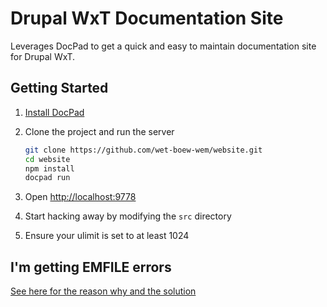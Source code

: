 Drupal WxT Documentation Site
=============================
Leverages DocPad to get a quick and easy to maintain documentation site for Drupal WxT.

Getting Started
----------------

1. [Install DocPad][docpad]

2. Clone the project and run the server

	``` bash
	git clone https://github.com/wet-boew-wem/website.git
	cd website
	npm install
	docpad run
	```

3. Open [http://localhost:9778][localhost]

4. Start hacking away by modifying the `src` directory

5. Ensure your ulimit is set to at least 1024

I'm getting EMFILE errors
-------------------------

[See here for the reason why and the solution][bug_emfile]

<!-- Links Referenced -->

[bootstrap]:    http://twitter.github.com/bootstrap
[bug_emfile]:   http://docpad.org/docs/troubleshoot#i-m-getting-emfile-too-many-open-files
[docpad]:       https://github.com/bevry/docpad
[drupalwxt]:    http://drupal.org/project/wetkit
[localhost]:    http://localhost:9778
